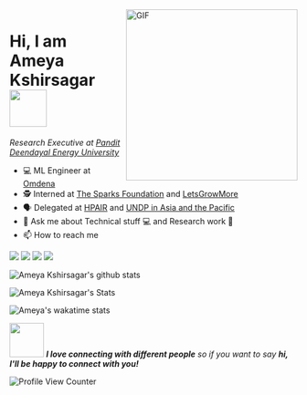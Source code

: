 <img align="right" alt="GIF"  width="300px" src="https://thumbs.gfycat.com/TenderAlarmedIzuthrush-max-1mb.gif" />

<h1 align="left">Hi, I am Ameya Kshirsagar <img src="https://cdn-images-1.medium.com/max/669/1*XpdVmHbfJsDzZ_GqmOEIWg.gif" width="65px"></h1>
<p><em>Research Executive at <a href="https://www.pdpu.ac.in/">Pandit Deendayal Energy University</a></em></p>

<!-- <h3 align="center"> A passionate Data Scientist from India.</h3><br>--> 


- 💻 ML Engineer at <a href="https://omdena.com/">Omdena</a>
- 🕵 Interned at <a href="https://www.thesparksfoundationsingapore.org/">The Sparks Foundation</a> and <a href="https://letsgrowmore.in/">LetsGrowMore</a>
- 🗣️ Delegated at <a href="https://hpair.org/">HPAIR</a> and <a href="https://www.asia-pacific.undp.org/content/rbap/en/home/">UNDP in Asia and the Pacific</a>
- 💬 Ask me about Technical stuff 💻 and Research work 📝
- 📫 How to reach me<br>

[<img src="https://img.shields.io/badge/google_scholar-%230077B7.svg?&style=for-the-badge&logo=googlescholar&logoColor=white"/>](https://scholar.google.com/citations?user=17dvamEAAAAJ&hl=en) 
[<img src="https://img.shields.io/badge/linkedin-%230077B5.svg?&style=for-the-badge&logo=linkedin&logoColor=white"/>](https://www.linkedin.com/in/ameya-kshirsagar-587621172/) [<img src = "https://img.shields.io/badge/instagram-%23E4405F.svg?&style=for-the-badge&logo=instagram&logoColor=white">](https://www.instagram.com/ameya_kshirsagar/)
[<img src="https://img.shields.io/badge/twitter-%231DA1F2.svg?&style=for-the-badge&logo=twitter&logoColor=white"/>](https://twitter.com/ameya_rk)

![Ameya Kshirsagar's github stats](https://github-readme-stats.vercel.app/api?username=ameyark28)


![Ameya Kshirsagar's Stats](https://github-readme-stats.vercel.app/api/top-langs/?username=ameyark28&theme=blue-green)

![Ameya's wakatime stats](https://github-readme-stats.vercel.app/api/wakatime?username=ameyark28)

<img src="https://i.pinimg.com/originals/cb/3c/bb/cb3cbb8f73dc7f98555ae36cd422705e.gif" width="60"> <em><b>I love connecting with different people</b> so if you want to say <b>hi, I'll be happy to connect with you!</b></em>

![Profile View Counter](https://komarev.com/ghpvc/?username=ameyark28)
